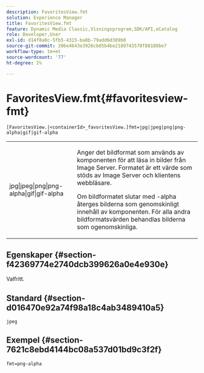 ```yaml
---
description: FavoritesView.fmt
solution: Experience Manager
title: FavoritesView.fmt
feature: Dynamic Media Classic,Visningsprogram,SDK/API,eCatalog
role: Developer,User
exl-id: d14f8a0c-5fb5-4315-ba8b-79add6d389b0
source-git-commit: 206e4643e3926cb85b4be2189743578f88180be7
workflow-type: tm+mt
source-wordcount: '77'
ht-degree: 1%

---
```


# FavoritesView.fmt{#favoritesview-fmt}

`[FavoritesView.|<containerId>_favoritesView.]fmt=jpg|jpeg|png|png-alpha|gif|gif-alpha`

<table id="table_2B109D2F91E64B5382B31921C3780FA5"> 
 <tbody> 
  <tr> 
   <td colname="col1"> <p><span class="codeph"> jpg|jpeg|png|png-alpha|gif|gif-alpha</span> </p> </td> 
   <td colname="col2"> <p> Anger det bildformat som används av komponenten för att läsa in bilder från Image Server. Formatet är ett värde som stöds av Image Server och klientens webbläsare. </p> <p>Om bildformatet slutar med <span class="codeph"> -alpha</span> återges bilderna som genomskinligt innehåll av komponenten. För alla andra bildformatsvärden behandlas bilderna som ogenomskinliga. </p> </td> 
  </tr> 
 </tbody> 
</table>

## Egenskaper {#section-f42369774e2740dcb399626a0e4e930e}

Valfritt.

## Standard {#section-d016470e92a74f98a18c4ab3489410a5}

`jpeg`

## Exempel {#section-7621c8ebd4144bc08a537d01bd9c3f2f}

`fmt=png-alpha`
